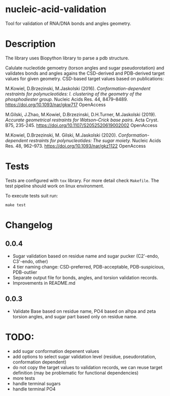 # nucleic-acid-validation

Tool for validation of RNA/DNA bonds and angles geometry.

# Description

The library uses Biopython library to parse a pdb structure.

Calulate nucleotide gemoetry (torson angles and sugar pseudorotation) and validates bonds and angles agains
the CSD-derived and PDB-derived target values for given geometry. CSD-based target values based on publications:

M.Kowiel, D.Brzezinski, M.Jaskolski (2016).
*Conformation-dependent restraints for polynucleotides: I. clustering of the geometry of the phosphodiester group.*
Nucleic Acids Res. 44, 8479–8489. https://doi.org/10.1093/nar/gkw717 OpenAccess

M.Gilski, J.Zhao, M.Kowiel, D.Brzezinski, D.H.Turner, M.Jaskolski (2019).
*Accurate geometrical restraints for Watson–Crick base pairs.*
Acta Cryst. B75, 235-245. https://doi.org/10.1107/S2052520619002002 OpenAccess

M.Kowiel, D.Brzezinski, M. Gilski, M.Jaskolski (2020).
*Conformation-dependent restraints for polynucleotides: The sugar moiety.*
Nucleic Acids Res. 48, 962–973. https://doi.org/10.1093/nar/gkz1122 OpenAccess


# Tests

Tests are configured with `tox` library. For more detail check `Makefile`. The test pipeline should work
on linux environment.

To execute tests suit run:

    make test

# Changelog

## 0.0.4

- Sugar validation based on residue name and sugar pucker (C2'-endo, C3'-endo, other)
- 4 tier naming change: CSD-preferred, PDB-acceptable, PDB-suspicious, PDB-outlier
- Separate output file for bonds, angles, and torsion validation records.
- Improvements in README.md

## 0.0.3

- Validate Base based on residue name, PO4 based on alhpa and zeta torsion angles, and sugar part based only
on residue name.

# TODO:

- add sugar conformation depenent values
- add options to select sugar validation level (residue, pseudorotation, conformation dependent)
- do not copy the target values to validation records, we can reuse target definition (may be problematic for functional dependencies)
- more tests
- handle terminal sugars
- handle terminal PO4
